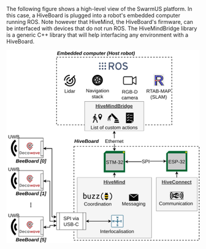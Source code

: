 The following figure shows a high-level view of the SwarmUS platform. In this case, a HiveBoard is plugged into a robot's embedded computer running ROS. Note however that HiveMind, the HiveBoard's firmware, can be interfaced with devices that do not run ROS. The HiveMindBridge library is a generic C++ library that will help interfacing any environment with a HiveBoard.

![High-level architecture](img/architecture-hb-robot.png)
